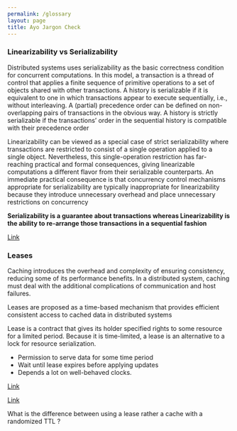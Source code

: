```yaml
---
permalink: /glossary
layout: page
title: Ayo Jargon Check
---
```


### Linearizability vs Serializability

Distributed systems uses serializability as the basic correctness condition for concurrent computations. In this model, a transaction is a thread of control that applies a finite sequence of primitive operations to a set of objects shared with other transactions. A history is serializable if it is equivalent to one in which transactions appear to execute sequentially, i.e., without interleaving. A (partial) precedence order can be defined on non-overlapping pairs of transactions in the obvious way. A history is strictly serializable if the transactions’ order in the sequential history is compatible with their precedence order

Linearizability can be viewed as a special case of strict serializability where transactions are restricted to consist of a single operation applied to a single object. Nevertheless, this single-operation restriction has far-reaching practical and formal consequences, giving linearizable computations a different flavor from their serializable counterparts. An immediate practical consequence is that concurrency control mechanisms appropriate for serializability are typically inappropriate for linearizability because they introduce unnecessary overhead and place unnecessary restrictions on concurrency

**Serializability is a guarantee about transactions whereas Linearizability is the ability to re-arrange those transactions in a sequential fashion**

[Link](https://accelazh.github.io/storage/Linearizability-Vs-Serializability-And-Distributed-Transactions-Copy)


### Leases

Caching introduces the overhead and complexity of ensuring consistency, reducing some of its performance benefits. In a distributed system, caching must deal with the additional complications of communication and host failures.

Leases are proposed as a time-based mechanism that provides efficient consistent access to cached data in distributed systems

Lease is a contract that gives its holder specified rights to some resource for a limited period. Because it is time-limited, a lease is an alternative to a lock for resource serialization.

- Permission to serve data for some time period
- Wait until lease expires before applying updates
- Depends a lot on well-behaved clocks.


[Link](https://blog.acolyer.org/2014/10/31/leases-an-efficient-fault-tolerant-mechanism-for-distributed-file-cache-consistency/)

[Link](https://zhu45.org/posts/2018/Mar/07/cache-lease-consistency-invalidation/)


What is the difference between using a lease rather a cache with a randomized TTL ?
